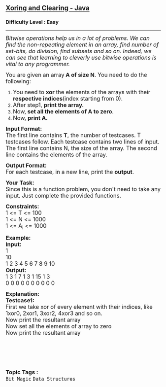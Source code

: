 <h2><a href="https://www.geeksforgeeks.org/problems/xoring-and-clearing-java/1?page=2&category=Arrays,Strings,Tree,Sorting,Hash,Bit%20Magic,Linked%20List,Stack,Searching,Recursion,Binary%20Search%20Tree,Binary%20Search,DFS,two-pointer-algorithm,BFS,Queue,Backtracking,Map,sliding-window,prefix-sum&difficulty=Basic,Easy,Medium&status=unsolved&sortBy=accuracy">Xoring and Clearing - Java</a></h2><h3>Difficulty Level : Easy</h3><hr><div class="problems_problem_content__Xm_eO"><p><em><span style="font-size:18px">Bitwise operations help us in a lot of problems. We can find the non-repeating element in an array, find number of set-bits, do division, find subsets and so on. Indeed, we can see that learning to cleverly use bitwise operations is vital to any programmer.</span></em></p>

<p><span style="font-size:18px">You are given an array<strong> A of size N</strong>. You need to do the following:</span></p>

<ol>
	<li><span style="font-size:18px">You need to <strong>xor </strong>the elements of the arrays with their<strong> respective indices</strong>(index starting from 0).</span></li>
	<li><span style="font-size:18px">After step1, <strong>print the array.</strong></span></li>
	<li><span style="font-size:18px">Now,<strong> set all the elements of A to zero</strong>.</span></li>
	<li><span style="font-size:18px">Now, <strong>print A.</strong></span></li>
</ol>

<p><span style="font-size:18px"><strong>Input Format:</strong><br>
The first line contains <strong>T</strong>, the number of testcases. T testcases follow. Each testcase contains two lines of input. The first line contains N, the size of the array. The second line contains the elements of the array.</span></p>

<p><span style="font-size:18px"><strong>Output Format:</strong><br>
For each testcase, in a new line, print the <strong>output</strong>.</span></p>

<p><span style="font-size:18px"><strong>Your Task:</strong><br>
Since this is a function problem, you don't need to take any input. Just complete the provided functions.</span></p>

<p><span style="font-size:18px"><strong>Constraints:</strong><br>
1 &lt;= T &lt;= 100<br>
1 &lt;= N &lt;= 1000<br>
1 &lt;= A<sub>i</sub> &lt;= 1000</span></p>

<p><span style="font-size:18px"><strong>Example:</strong><br>
<strong>Input:</strong><br>
1<br>
10<br>
1 2 3 4 5 6 7 8 9 10<br>
<strong>Output:</strong><br>
1 3 1 7 1 3 1 15 1 3<br>
0 0 0 0 0 0 0 0 0 0</span></p>

<p><strong><span style="font-size:18px">Explanation:<br>
Testcase1:</span></strong><br>
<span style="font-size:18px">First we take xor of every element with their indices, like 1xor0, 2xor1, 3xor2, 4xor3 and so on.<br>
Now print the resultant array<br>
Now set all the elements of array to zero<br>
Now print the resultant array</span></p>

<p>&nbsp;</p>

<p>&nbsp;</p>
</div><br><p><span style=font-size:18px><strong>Topic Tags : </strong><br><code>Bit Magic</code>&nbsp;<code>Data Structures</code>&nbsp;